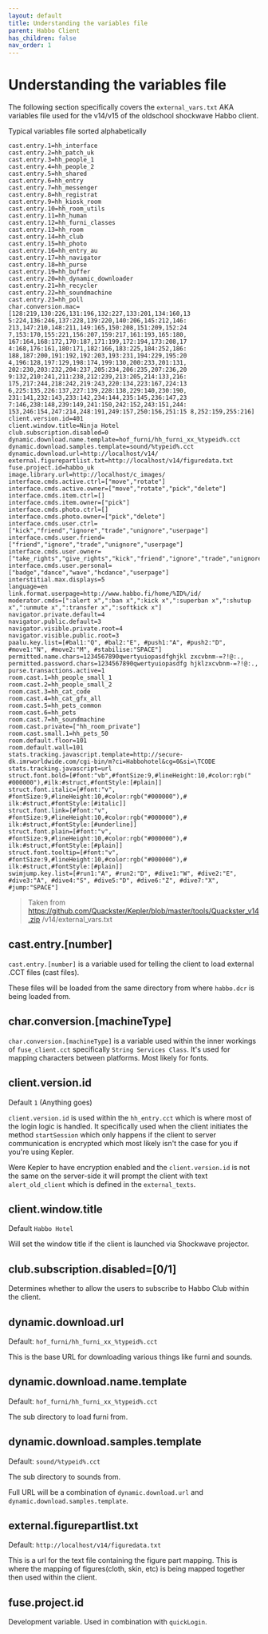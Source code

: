 ```yaml
---
layout: default
title: Understanding the variables file 
parent: Habbo Client
has_children: false
nav_order: 1
---
```

# Understanding the variables file

The following section specifically covers the `external_vars.txt` AKA variables file used for the v14/v15 of the oldschool shockwave Habbo client. 


Typical variables file sorted alphabetically 
```
cast.entry.1=hh_interface
cast.entry.2=hh_patch_uk
cast.entry.3=hh_people_1
cast.entry.4=hh_people_2
cast.entry.5=hh_shared
cast.entry.6=hh_entry
cast.entry.7=hh_messenger
cast.entry.8=hh_registrat
cast.entry.9=hh_kiosk_room
cast.entry.10=hh_room_utils
cast.entry.11=hh_human
cast.entry.12=hh_furni_classes
cast.entry.13=hh_room
cast.entry.14=hh_club
cast.entry.15=hh_photo
cast.entry.16=hh_entry_au
cast.entry.17=hh_navigator
cast.entry.18=hh_purse
cast.entry.19=hh_buffer
cast.entry.20=hh_dynamic_downloader
cast.entry.21=hh_recycler
cast.entry.22=hh_soundmachine
cast.entry.23=hh_poll
char.conversion.mac=[128:219,130:226,131:196,132:227,133:201,134:160,13 5:224,136:246,137:228,139:220,140:206,145:212,146: 213,147:210,148:211,149:165,150:208,151:209,152:24 7,153:170,155:221,156:207,159:217,161:193,165:180, 167:164,168:172,170:187,171:199,172:194,173:208,17 4:168,176:161,180:171,182:166,183:225,184:252,186: 188,187:200,191:192,192:203,193:231,194:229,195:20 4,196:128,197:129,198:174,199:130,200:233,201:131, 202:230,203:232,204:237,205:234,206:235,207:236,20 9:132,210:241,211:238,212:239,213:205,214:133,216: 175,217:244,218:242,219:243,220:134,223:167,224:13 6,225:135,226:137,227:139,228:138,229:140,230:190, 231:141,232:143,233:142,234:144,235:145,236:147,23 7:146,238:148,239:149,241:150,242:152,243:151,244: 153,246:154,247:214,248:191,249:157,250:156,251:15 8,252:159,255:216]
client.version.id=401
client.window.title=Ninja Hotel
club.subscription.disabled=0
dynamic.download.name.template=hof_furni/hh_furni_xx_%typeid%.cct
dynamic.download.samples.template=sound/%typeid%.cct
dynamic.download.url=http://localhost/v14/
external.figurepartlist.txt=http://localhost/v14/figuredata.txt
fuse.project.id=habbo_uk
image.library.url=http://localhost/c_images/
interface.cmds.active.ctrl=["move","rotate"]
interface.cmds.active.owner=["move","rotate","pick","delete"]
interface.cmds.item.ctrl=[]
interface.cmds.item.owner=["pick"]
interface.cmds.photo.ctrl=[]
interface.cmds.photo.owner=["pick","delete"]
interface.cmds.user.ctrl=["kick","friend","ignore","trade","unignore","userpage"]
interface.cmds.user.friend=["friend","ignore","trade","unignore","userpage"]
interface.cmds.user.owner=["take_rights","give_rights","kick","friend","ignore","trade","unignore","userpage"]
interface.cmds.user.personal=["badge","dance","wave","hcdance","userpage"]
interstitial.max.displays=5
language=en
link.format.userpage=http://www.habbo.fi/home/%ID%/id/
moderator.cmds=[":alert x",":ban x",":kick x",":superban x",":shutup x",":unmute x",":transfer x",":softkick x"]
navigator.private.default=4
navigator.public.default=3
navigator.visible.private.root=4
navigator.visible.public.root=3
paalu.key.list=[#bal1:"Q", #bal2:"E", #push1:"A", #push2:"D", #move1:"N", #move2:"M", #stabilise:"SPACE"]
permitted.name.chars=1234567890qwertyuiopasdfghjkl zxcvbnm-=?!@:.,
permitted.password.chars=1234567890qwertyuiopasdfg hjklzxcvbnm-=?!@:.,
purse.transactions.active=1
room.cast.1=hh_people_small_1
room.cast.2=hh_people_small_2
room.cast.3=hh_cat_code
room.cast.4=hh_cat_gfx_all
room.cast.5=hh_pets_common
room.cast.6=hh_pets
room.cast.7=hh_soundmachine
room.cast.private=["hh_room_private"]
room.cast.small.1=hh_pets_50
room.default.floor=101
room.default.wall=101
stats.tracking.javascript.template=http://secure-dk.imrworldwide.com/cgi-bin/m?ci=Habbohotel&cg=0&si=\TCODE
stats.tracking.javascript=url
struct.font.bold=[#font:"vb",#fontSize:9,#lineHeight:10,#color:rgb(" #000000"),#ilk:#struct,#fontStyle:[#plain]]
struct.font.italic=[#font:"v", #fontSize:9,#lineHeight:10,#color:rgb("#000000"),# ilk:#struct,#fontStyle:[#italic]]
struct.font.link=[#font:"v", #fontSize:9,#lineHeight:10,#color:rgb("#000000"),# ilk:#struct,#fontStyle:[#underline]]
struct.font.plain=[#font:"v", #fontSize:9,#lineHeight:10,#color:rgb("#000000"),# ilk:#struct,#fontStyle:[#plain]]
struct.font.tooltip=[#font:"v", #fontSize:9,#lineHeight:10,#color:rgb("#000000"),# ilk:#struct,#fontStyle:[#plain]]
swimjump.key.list=[#run1:"A", #run2:"D", #dive1:"W", #dive2:"E", #dive3:"A", #dive4:"S", #dive5:"D", #dive6:"Z", #dive7:"X", #jump:"SPACE"]
```

> Taken from https://github.com/Quackster/Kepler/blob/master/tools/Quackster_v14.zip  /v14/external_vars.txt

## cast.entry.[number]
`cast.entry.[number]` is a variable used for telling the client to load external .CCT files (cast files). 

These files will be loaded from the same directory from where `habbo.dcr` is being loaded from. 

## char.conversion.[machineType]
`char.conversion.[machineType]` is a variable used within the inner workings of `fuse_client.cct` specifically `String Services Class`. It's used for mapping characters between platforms. Most likely for fonts. 

## client.version.id
Default `1` (Anything goes)

`client.version.id` is used within the `hh_entry.cct` which is where most of the login logic is handled. It specifically used when the client initiates the method `startSession` which only happens if the client to server communication is encrypted which most likely isn't the case for you if you're using Kepler. 

Were Kepler to have encryption enabled and the `client.version.id` is not the same on the server-side it will prompt the client with text `alert_old_client` which is defined in the `external_texts`. 

## client.window.title
Default `Habbo Hotel`

Will set the window title if the client is launched via Shockwave projector. 

## club.subscription.disabled=[0/1]
Determines whether to allow the users to subscribe to Habbo Club within the client.

## dynamic.download.url
Default: `hof_furni/hh_furni_xx_%typeid%.cct`

This is the base URL for downloading various things like furni and sounds.

## dynamic.download.name.template
Default: `hof_furni/hh_furni_xx_%typeid%.cct`

The sub directory to load furni from. 

## dynamic.download.samples.template
Default: `sound/%typeid%.cct`

The sub directory to sounds from. 

Full URL will be a combination of `dynamic.download.url` and `dynamic.download.samples.template`.

## external.figurepartlist.txt
Default: `http://localhost/v14/figuredata.txt`

This is a url for the text file containing the figure part mapping. This is where the mapping of figures(cloth, skin, etc) is being mapped together then used within the client.

## fuse.project.id
Development variable. Used in combination with `quickLogin`. 

